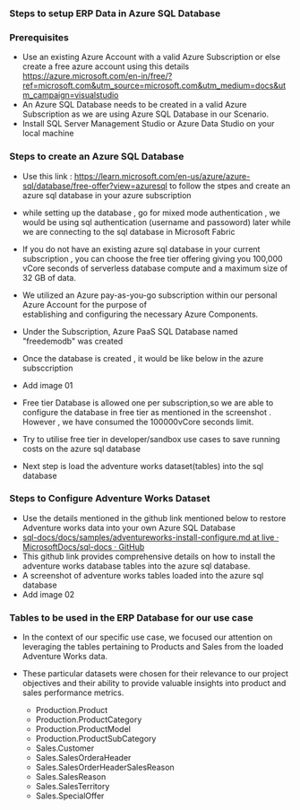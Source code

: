 ### **Steps to setup ERP Data in Azure SQL Database**

 ### **Prerequisites**

  - Use an existing Azure Account with a valid Azure Subscription or else create a free azure account using this details https://azure.microsoft.com/en-in/free/?ref=microsoft.com&utm_source=microsoft.com&utm_medium=docs&utm_campaign=visualstudio
  - An Azure SQL Database needs to be created in a valid Azure Subscription as we are using Azure SQL Database in our Scenario. 
  - Install SQL Server Management Studio or Azure Data Studio on your local machine

### **Steps to create an Azure SQL Database**
 
  - Use this link : https://learn.microsoft.com/en-us/azure/azure-sql/database/free-offer?view=azuresql to follow the stpes and create an azure sql database in your azure subscription

  - while setting up the database , go for mixed mode authentication , we would be using sql authentication (username and passoword) later while we are connecting to the sql database in Microsoft Fabric
 
  - If you do not have an existing azure sql database in your current subscription , you can choose the free tier offering  giving you 100,000 vCore seconds of serverless database compute and a maximum size of 32 GB of data.

  - We utilized an Azure pay-as-you-go subscription within our personal Azure Account for the purpose of   
   establishing and configuring the necessary Azure Components.

  - Under the Subscription, Azure PaaS SQL Database named "freedemodb" was created
 
  - Once the database is created , it would be like below in the azure subsccription
 
  - Add image 01
 
  - Free tier Database is allowed one per subscription,so we are able to configure the database in free tier as mentioned in the screenshot . However , we have consumed the 100000vCore seconds limit.
 
  - Try to utilise free tier in developer/sandbox use cases to save running costs on the azure sql database 

  -  Next step is load the adventure works dataset(tables) into the sql database


  ### **Steps to Configure Adventure Works Dataset**
    
   - Use the details mentioned in the github link mentioned below to restore Adventure works data into your own Azure SQL Database
   - [sql-docs/docs/samples/adventureworks-install-configure.md at live · MicrosoftDocs/sql-docs · GitHub](https://github.com/MicrosoftDocs/sql-docs/blob/live/docs/samples/adventureworks-install-configure.md)
   - This github link provides comprehensive details on how to install the adventure works database tables into the azure sql database.
   - A screenshot of adventure works tables loaded into the azure sql database
   - Add image 02
     
   ### **Tables to be used in the ERP Database for our use case**
   
   - In the context of our specific use case, we focused our attention on leveraging the tables pertaining to Products and Sales from the loaded Adventure Works data. 
   - These particular datasets were chosen for their relevance to our project objectives and their ability to provide valuable insights into product and sales performance metrics.

      - Production.Product
      - Production.ProductCategory
      - Production.ProductModel
      - Production.ProductSubCategory
      - Sales.Customer
      - Sales.SalesOrderaHeader
      - Sales.SalesOrderHeaderSalesReason
      - Sales.SalesReason
      - Sales.SalesTerritory
      - Sales.SpecialOffer
